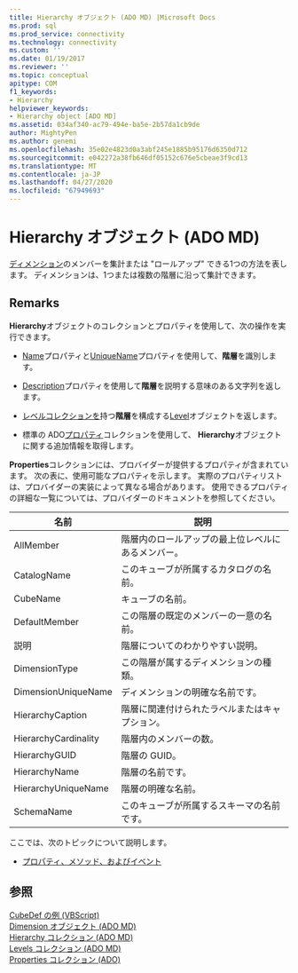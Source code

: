 ```yaml
---
title: Hierarchy オブジェクト (ADO MD) |Microsoft Docs
ms.prod: sql
ms.prod_service: connectivity
ms.technology: connectivity
ms.custom: ''
ms.date: 01/19/2017
ms.reviewer: ''
ms.topic: conceptual
apitype: COM
f1_keywords:
- Hierarchy
helpviewer_keywords:
- Hierarchy object [ADO MD]
ms.assetid: 034af340-ac79-494e-ba5e-2b57da1cb9de
author: MightyPen
ms.author: genemi
ms.openlocfilehash: 35e02e4823d0a3abf245e1885b95176d6350d712
ms.sourcegitcommit: e042272a38fb646df05152c676e5cbeae3f9cd13
ms.translationtype: MT
ms.contentlocale: ja-JP
ms.lasthandoff: 04/27/2020
ms.locfileid: "67949693"
---
```

# <a name="hierarchy-object-ado-md"></a>Hierarchy オブジェクト (ADO MD)
[ディメンション](../../../ado/reference/ado-md-api/dimension-object-ado-md.md)のメンバーを集計または "ロールアップ" できる1つの方法を表します。 ディメンションは、1つまたは複数の階層に沿って集計できます。  
  
## <a name="remarks"></a>Remarks  
 **Hierarchy**オブジェクトのコレクションとプロパティを使用して、次の操作を実行できます。  
  
-   [Name](../../../ado/reference/ado-md-api/name-property-ado-md.md)プロパティと[UniqueName](../../../ado/reference/ado-md-api/uniquename-property-ado-md.md)プロパティを使用して、**階層**を識別します。  
  
-   [Description](../../../ado/reference/ado-md-api/description-property-ado-md.md)プロパティを使用して**階層**を説明する意味のある文字列を返します。  
  
-   [レベルコレクションを](../../../ado/reference/ado-md-api/levels-collection-ado-md.md)持つ**階層**を構成する[Level](../../../ado/reference/ado-md-api/level-object-ado-md.md)オブジェクトを返します。  
  
-   標準の ADO[プロパティ](../../../ado/reference/ado-api/properties-collection-ado.md)コレクションを使用して、 **Hierarchy**オブジェクトに関する追加情報を取得します。  
  
 **Properties**コレクションには、プロバイダーが提供するプロパティが含まれています。 次の表に、使用可能なプロパティを示します。 実際のプロパティリストは、プロバイダーの実装によって異なる場合があります。 使用できるプロパティの詳細な一覧については、プロバイダーのドキュメントを参照してください。  
  
|名前|説明|  
|----------|-----------------|  
|AllMember|階層内のロールアップの最上位レベルにあるメンバー。|  
|CatalogName|このキューブが所属するカタログの名前。|  
|CubeName|キューブの名前。|  
|DefaultMember|この階層の既定のメンバーの一意の名前。|  
|説明|階層についてのわかりやすい説明。|  
|DimensionType|この階層が属するディメンションの種類。|  
|DimensionUniqueName|ディメンションの明確な名前です。|  
|HierarchyCaption|階層に関連付けられたラベルまたはキャプション。|  
|HierarchyCardinality|階層内のメンバーの数。|  
|HierarchyGUID|階層の GUID。|  
|HierarchyName|階層の名前です。|  
|HierarchyUniqueName|階層の明確な名前。|  
|SchemaName|このキューブが所属するスキーマの名前です。|  
  
 ここでは、次のトピックについて説明します。  
  
-   [プロパティ、メソッド、およびイベント](../../../ado/reference/ado-md-api/hierarchy-object-properties-methods-and-events.md)  
  
## <a name="see-also"></a>参照  
 [CubeDef の例 (VBScript)](../../../ado/reference/ado-md-api/cubedef-example-vbscript.md)   
 [Dimension オブジェクト (ADO MD)](../../../ado/reference/ado-md-api/dimension-object-ado-md.md)   
 [Hierarchy コレクション (ADO MD)](../../../ado/reference/ado-md-api/hierarchies-collection-ado-md.md)   
 [Levels コレクション (ADO MD)](../../../ado/reference/ado-md-api/levels-collection-ado-md.md)   
 [Properties コレクション (ADO)](../../../ado/reference/ado-api/properties-collection-ado.md)
